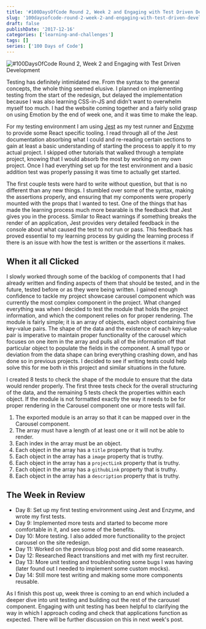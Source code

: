```yaml
---
title: '#100DaysOfCode Round 2, Week 2 and Engaging with Test Driven Development'
slug: '100daysofcode-round-2-week-2-and-engaging-with-test-driven-development'
draft: false
publishDate: '2017-12-16'
categories: ['learning-and-challenges']
tags: []
series: ['100 Days of Code']
---
```

![#100DaysOfCode Round 2, Week 2 and Engaging with Test Driven Development](images/2017-12-testing.jpg#center)

Testing has definitely intimidated me. From the syntax to the general concepts, the whole thing seemed elusive. I planned on implementing testing from the start of the redesign, but delayed the implementation because I was also learning CSS-in-JS and didn't want to overwhelm myself too much. I had the website coming together and a fairly solid grasp on using Emotion by the end of week one, and it was time to make the leap.

For my testing environment I am using [Jest](http://facebook.github.io/jest/) as my test runner and [Enzyme](http://airbnb.io/enzyme/) to provide some React specific tooling. I read through all of the Jest documentation absorbing what I could and re-reading certain sections to gain at least a basic understanding of starting the process to apply it to my actual project. I skipped other tutorials that walked through a template project, knowing that I would absorb the most by working on my own project. Once I had everything set up for the test environment and a basic addition test was properly passing it was time to actually get started.

The first couple tests were hard to write without question, but that is no different than any new things. I stumbled over some of the syntax, making the assertions properly, and ensuring that my components were properly mounted with the props that I wanted to test. One of the things that has made the learning process much more bearable is the feedback that Jest gives you in the process. Similar to React warnings if something breaks the render of an application, Jest provides very detailed feedback in the console about what caused the test to not run or pass. This feedback has proved essential to my learning process by guiding the learning process if there is an issue with how the test is written or the assertions it makes.

## When it all Clicked

I slowly worked through some of the backlog of components that I had already written and finding aspects of them that should be tested, and in the future, tested before or as they were being written. I gained enough confidence to tackle my project showcase carousel component which was currently the most complex component in the project. What changed everything was when I decided to test the module that holds the project information, and which the component relies on for proper rendering. The module is fairly simple; it is an array of objects, each object containing five key-value pairs. The shape of the data and the existence of each key-value pair is imperative to maintain proper functionality of the carousel which focuses on one item in the array and pulls all of the information off that particular object to populate the fields in the component. A small typo or deviation from the data shape can bring everything crashing down, and has done so in previous projects. I decided to see if writing tests could help solve this for me both in this project and similar situations in the future.

I created 8 tests to check the shape of the module to ensure that the data would render properly. The first three tests check for the overall structuring of the data, and the remaining 5 tests check the properties within each object. If the module is not formatted exactly the way it needs to be for proper rendering in the Carousel component one or more tests will fail. 

1. The exported module is an array so that it can be mapped over in the Carousel component.
2. The array must have a length of at least one or it will not be able to render.
3. Each index in the array must be an object.
4. Each object in the array has a `title` property that is truthy.
5. Each object in the array has a `image` property that is truthy.
6. Each object in the array has a `projectLink` property that is truthy.
7. Each object in the array has a `githubLink` property that is truthy.
8. Each object in the array has a `description` property that is truthy.

## The Week in Review

* Day 8: Set up my first testing environment using Jest and Enzyme, and wrote my first tests.
* Day 9: Implemented more tests and started to become more comfortable in it, and see some of the benefits.
* Day 10: More testing. I also added more functionaility to the project carousel on the site redesign.
* Day 11: Worked on the previous blog post and did some reasearch.
* Day 12: Researched React transitions and met with my first recruiter.
* Day 13: More unit testing and troubleshooting some bugs I was having (later found out I needed to implement some custom mocks).
* Day 14: Still more test writing and making some more components reusable.

As I finish this post up, week three is coming to an end which included a deeper dive into unit testing and building out the rest of the carousel component. Engaging with unit testing has been helpful to clarifying the way in which I approach coding and check that applications function as expected. There will be further discussion on this in next week's post.
